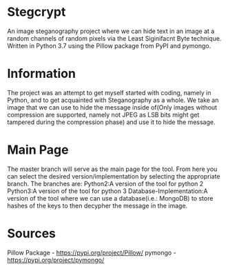 # Stegcrypt
An image steganography project where we can hide text in an image at a random channels of random pixels via the Least Siginifacnt Byte technique. Written in Python 3.7 using the Pillow package from PyPI and pymongo.

# Information
The project was an attempt to get myself started with coding, namely in Python, and to get acquainted with Steganography as a whole.
We take an image that we can use to hide the message inside of(Only images without compression are supported, namely not JPEG as LSB bits might get tampered during the compression phase) and use it to hide the message.

# Main Page
The master branch will serve as the main page for the tool. From here you can select the desired version/implementation by selecting the appropriate branch.
The branches are:
Python2:A version of the tool for python 2
Python3:A version of the tool for python 3
Database-Implementation:A version of the tool where we can use a database(i.e.: MongoDB) to store hashes of the keys to then decypher the message in the image.

# Sources
Pillow Package - https://pypi.org/project/Pillow/
pymongo - https://pypi.org/project/pymongo/
